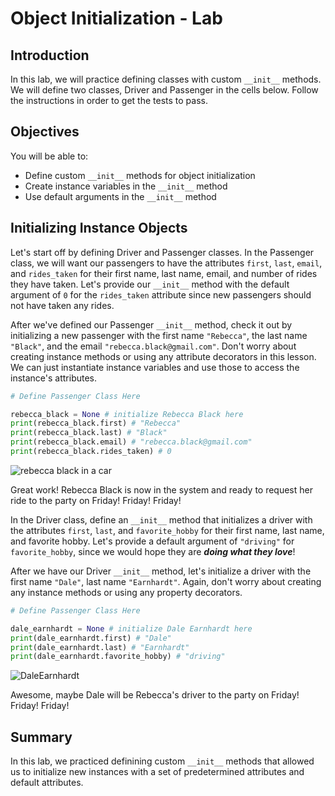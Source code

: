 
# Object Initialization - Lab

## Introduction
In this lab, we will practice defining classes with custom `__init__` methods. We will define two classes, Driver and Passenger in the cells below. Follow the instructions in order to get the tests to pass.

## Objectives

You will be able to:

* Define custom `__init__` methods for object initialization
* Create instance variables in the `__init__` method 
* Use default arguments in the `__init__` method

## Initializing Instance Objects

Let's start off by defining Driver and Passenger classes. In the Passenger class, we will want our passengers to have the attributes `first`, `last`, `email`, and `rides_taken` for their first name, last name, email, and number of rides they have taken. Let's provide our `__init__` method with the default argument of `0` for the `rides_taken` attribute since new passengers should not have taken any rides. 

After we've defined our Passenger `__init__` method, check it out by initializing a new passenger with the first name `"Rebecca"`, the last name `"Black"`, and the email `"rebecca.black@gmail.com"`. Don't worry about creating instance methods or using any attribute decorators in this lesson. We can just instantiate instance variables and use those to access the instance's attributes.


```python
# Define Passenger Class Here
```


```python
rebecca_black = None # initialize Rebecca Black here
print(rebecca_black.first) # "Rebecca"
print(rebecca_black.last) # "Black"
print(rebecca_black.email) # "rebecca.black@gmail.com"
print(rebecca_black.rides_taken) # 0
```

![rebecca black in a car](https://media.giphy.com/media/8SS0MSoBHa8la/giphy.gif)

Great work! Rebecca Black is now in the system and ready to request her ride to the party on Friday! Friday! Friday!

In the Driver class, define an `__init__` method that initializes a driver with the attributes `first`, `last`, and `favorite_hobby` for their first name, last name, and favorite hobby. Let's provide a default argument of `"driving"` for `favorite_hobby`, since we would hope they are ***doing what they love***! 

After we have our Driver `__init__` method, let's initialize a driver with the first name `"Dale"`, last name `"Earnhardt"`. Again, don't worry about creating any instance methods or using any property decorators.


```python
# Define Passenger Class Here
```


```python
dale_earnhardt = None # initialize Dale Earnhardt here
print(dale_earnhardt.first) # "Dale"
print(dale_earnhardt.last) # "Earnhardt"
print(dale_earnhardt.favorite_hobby) # "driving"
```

![DaleEarnhardt](https://media.giphy.com/media/3ohzdSGBkwbvuPdO3S/giphy.gif)

Awesome, maybe Dale will be Rebecca's driver to the party on Friday! Friday! Friday! 

## Summary


In this lab, we practiced definining custom `__init__` methods that allowed us to initialize new instances with a set of predetermined attributes and default attributes.
